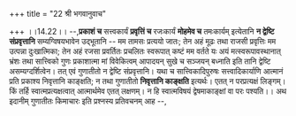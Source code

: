 +++
title = "22 श्री भगवानुवाच"

+++
।।14.22।। --,**प्रकाशं च** सत्त्वकार्यं **प्रवृत्तिं च** रजःकार्यं
**मोहमेव च** तमःकार्यम् इत्येतानि **न द्वेष्टि संप्रवृत्तानि**
सम्यग्विषयभावेन उद्भूतानि -- मम तामसः प्रत्ययो जातः; तेन अहं मूढः तथा
राजसी प्रवृत्तिः मम उत्पन्ना दुःखात्मिका; तेन अहं रजसा प्रवर्तितः
प्रचलितः स्वरूपात् कष्टं मम वर्तते यः अयं मत्स्वरूपावस्थानात् भ्रंशः तथा
सात्त्विको गुणः प्रकाशात्मा मां विवेकित्वम् आपादयन् सुखे च सञ्जयन्
बध्नाति इति तानि द्वेष्टि असम्यग्दर्शित्वेन। तत् एवं गुणातीतो न द्वेष्टि
संप्रवृत्तानि। यथा च सात्त्विकादिपुरुषः सत्त्वादिकार्याणि आत्मानं प्रति
प्रकाश्य निवृत्तानि काङ्क्षति; न तथा गुणातीतो **निवृत्तानि काङ्क्षति**
इत्यर्थः। एतत् न परप्रत्यक्षं लिङ्गम्। किं तर्हि स्वात्मप्रत्यक्षत्वात्
आत्मार्थमेव एतत् लक्षणम्। न हि स्वात्मविषयं द्वेषमाकाङ्क्षां वा परः
पश्यति।। अथ इदानीम् गुणातीतः किमाचारः इति प्रश्नस्य प्रतिवचनम् आह --,
